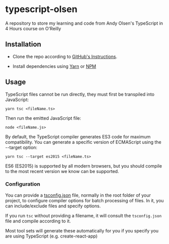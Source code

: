 # typescript-olsen

A repository to store my learning and code from Andy Olsen's TypeScript in 4 Hours course on O'Reilly

## Installation

- Clone the repo according to [GitHub's Instructions](https://docs.github.com/en/repositories/creating-and-managing-repositories/cloning-a-repository).

- Install dependencies using [Yarn](https://classic.yarnpkg.com/en/) or [NPM](https://docs.npmjs.com/)

## Usage

TypeScript files cannot be run directly, they must first be transpiled into JavaScript:

```
yarn tsc <fileName.ts>
```

Then run the emitted JavaScript file:

```
node <fileName.js>
```

By default, the TypeScript compiler generates ES3 code for maximum compatibility. You can generate a specific version of ECMAScript using the --target option:

```
yarn tsc --target es2015 <fileName.ts>
```

ES6 (ES2015) is supported by all modern browsers, but you should compile to the most recent version we know can be supported.

### Configuration

You can provide a [tsconfig.json](https://www.typescriptlang.org/docs/handbook/tsconfig-json.html) file, normally in the root folder of your project, to configure compiler options for batch processing of files. In it, you can include/exclude files and specify options.

If you run `tsc` without providing a filename, it will consult the `tsconfig.json` file and compile according to it.

Most tool sets will generate these automatically for you if you specify you are using TypeScript (e.g. create-react-app)
